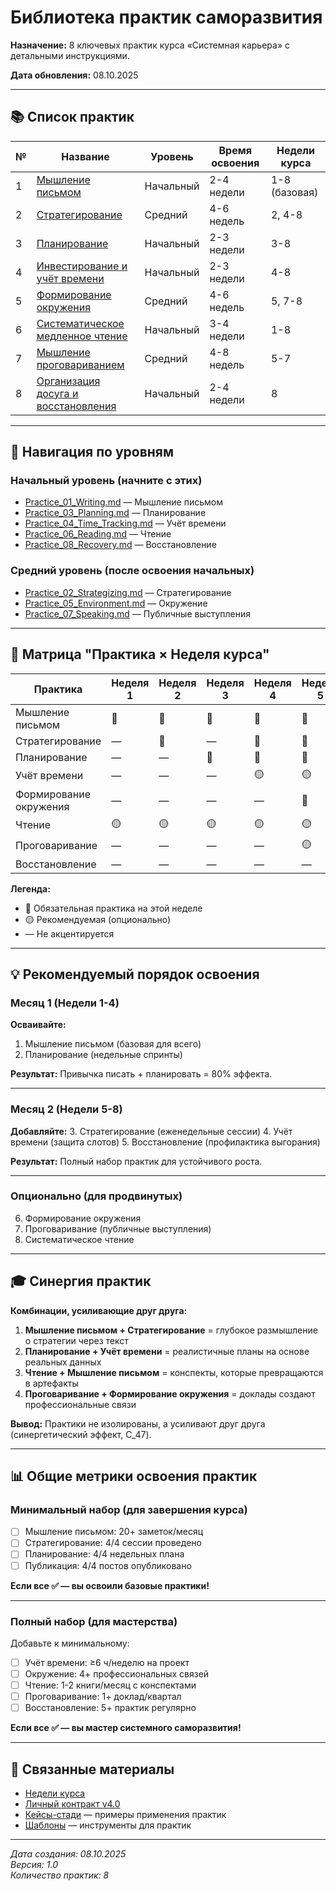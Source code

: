 # Библиотека практик саморазвития

**Назначение:** 8 ключевых практик курса «Системная карьера» с детальными инструкциями.

**Дата обновления:** 08.10.2025

---

## 📚 Список практик

| № | Название | Уровень | Время освоения | Недели курса |
|---|----------|---------|----------------|--------------|
| 1 | [Мышление письмом](Practice_01_Writing.md) | Начальный | 2-4 недели | 1-8 (базовая) |
| 2 | [Стратегирование](Practice_02_Strategizing.md) | Средний | 4-6 недель | 2, 4-8 |
| 3 | [Планирование](Practice_03_Planning.md) | Начальный | 2-3 недели | 3-8 |
| 4 | [Инвестирование и учёт времени](Practice_04_Time_Tracking.md) | Начальный | 2-3 недели | 4-8 |
| 5 | [Формирование окружения](Practice_05_Environment.md) | Средний | 4-6 недель | 5, 7-8 |
| 6 | [Систематическое медленное чтение](Practice_06_Reading.md) | Начальный | 3-4 недели | 1-8 |
| 7 | [Мышление проговариванием](Practice_07_Speaking.md) | Средний | 4-8 недель | 5-7 |
| 8 | [Организация досуга и восстановления](Practice_08_Recovery.md) | Начальный | 2-4 недели | 8 |

---

## 🎯 Навигация по уровням

### Начальный уровень (начните с этих)

- [Practice_01_Writing.md](Practice_01_Writing.md) — Мышление письмом
- [Practice_03_Planning.md](Practice_03_Planning.md) — Планирование
- [Practice_04_Time_Tracking.md](Practice_04_Time_Tracking.md) — Учёт времени
- [Practice_06_Reading.md](Practice_06_Reading.md) — Чтение
- [Practice_08_Recovery.md](Practice_08_Recovery.md) — Восстановление

### Средний уровень (после освоения начальных)

- [Practice_02_Strategizing.md](Practice_02_Strategizing.md) — Стратегирование
- [Practice_05_Environment.md](Practice_05_Environment.md) — Окружение
- [Practice_07_Speaking.md](Practice_07_Speaking.md) — Публичные выступления

---

## 📅 Матрица "Практика × Неделя курса"

| Практика | Неделя 1 | Неделя 2 | Неделя 3 | Неделя 4 | Неделя 5 | Неделя 6 | Неделя 7 | Неделя 8 |
|----------|----------|----------|----------|----------|----------|----------|----------|----------|
| Мышление письмом | 🔴 | 🔴 | 🔴 | 🔴 | 🔴 | 🔴 | 🔴 | 🔴 |
| Стратегирование | — | 🔴 | — | 🔴 | 🔴 | 🔴 | 🔴 | 🔴 |
| Планирование | — | — | 🔴 | 🔴 | 🔴 | 🔴 | 🔴 | 🔴 |
| Учёт времени | — | — | — | 🟡 | 🟡 | 🟡 | 🟡 | 🟡 |
| Формирование окружения | — | — | — | — | 🔴 | 🟡 | 🔴 | 🟡 |
| Чтение | 🟡 | 🟡 | 🟡 | 🟡 | 🟡 | 🟡 | 🟡 | 🟡 |
| Проговаривание | — | — | — | — | 🟡 | 🟡 | 🔴 | 🟡 |
| Восстановление | — | — | — | — | — | — | — | 🔴 |

**Легенда:**
- 🔴 Обязательная практика на этой неделе
- 🟡 Рекомендуемая (опционально)
- — Не акцентируется

---

## 💡 Рекомендуемый порядок освоения

### Месяц 1 (Недели 1-4)

**Осваивайте:**
1. Мышление письмом (базовая для всего)
2. Планирование (недельные спринты)

**Результат:** Привычка писать + планировать = 80% эффекта.

---

### Месяц 2 (Недели 5-8)

**Добавляйте:**
3. Стратегирование (еженедельные сессии)
4. Учёт времени (защита слотов)
5. Восстановление (профилактика выгорания)

**Результат:** Полный набор практик для устойчивого роста.

---

### Опционально (для продвинутых)

6. Формирование окружения
7. Проговаривание (публичные выступления)
8. Систематическое чтение

---

## 🎓 Синергия практик

**Комбинации, усиливающие друг друга:**

1. **Мышление письмом + Стратегирование** = глубокое размышление о стратегии через текст
2. **Планирование + Учёт времени** = реалистичные планы на основе реальных данных
3. **Чтение + Мышление письмом** = конспекты, которые превращаются в артефакты
4. **Проговаривание + Формирование окружения** = доклады создают профессиональные связи

**Вывод:** Практики не изолированы, а усиливают друг друга (синергетический эффект, C_47).

---

## 📊 Общие метрики освоения практик

### Минимальный набор (для завершения курса)

- [ ] Мышление письмом: 20+ заметок/месяц
- [ ] Стратегирование: 4/4 сессии проведено
- [ ] Планирование: 4/4 недельных плана
- [ ] Публикация: 4/4 постов опубликовано

**Если все ✅ — вы освоили базовые практики!**

---

### Полный набор (для мастерства)

Добавьте к минимальному:

- [ ] Учёт времени: ≥6 ч/неделю на проект
- [ ] Окружение: 4+ профессиональных связей
- [ ] Чтение: 1-2 книги/месяц с конспектами
- [ ] Проговаривание: 1+ доклад/квартал
- [ ] Восстановление: 5+ практик регулярно

**Если все ✅ — вы мастер системного саморазвития!**

---

## 🔗 Связанные материалы

- [Недели курса](../weeks/)
- [Личный контракт v4.0](../Personal_Contract_v4.0_Template.md)
- [Кейсы-стади](../case_studies/INDEX.md) — примеры применения практик
- [Шаблоны](../templates/) — инструменты для практик

---

*Дата создания: 08.10.2025*  
*Версия: 1.0*  
*Количество практик: 8*

